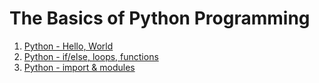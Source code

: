 # The Basics of Python Programming
1. [Python - Hello, World](https://github.com/MinutePapillon/holbertonschool-higher_level_programming/tree/main/python-hello_world)
2. [Python - if/else, loops, functions](https://github.com/MinutePapillon/holbertonschool-higher_level_programming/tree/main/python-if_else_loops_functions)
3. [Python - import & modules](https://github.com/MinutePapillon/holbertonschool-higher_level_programming/tree/main/python-import_modules)
